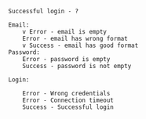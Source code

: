 
    Successful login - ?

    Email:
        v Error - email is empty
        Error - email has wrong format
        v Success - email has good format
    Password:
        Error - password is empty
        Success - password is not empty
        
    Login:

        Error - Wrong credentials
        Error - Connection timeout
        Success - Successful login